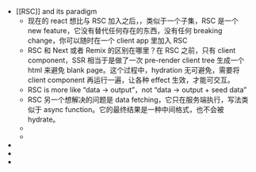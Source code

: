 - [[RSC]] and its paradigm
	- 现在的 react 想比与 RSC 加入之后，，类似于一个子集，RSC 是一个 new feature，它没有替代任何存在的东西，没有任何 breaking change，你可以随时在一个 client app 里加入 RSC
	- RSC 和 Next 或者 Remix 的区别在哪里？在 RSC 之前，只有 client component，SSR 相当于是做了一次 pre-render client tree 生成一个 html 来避免 blank page。这个过程中，hydration 无可避免，需要将 client component 再运行一遍，让各种 effect 生效，才能可交互。
	- RSC is more like “data -> output”，not “data -> output + seed data”
	- RSC 另一个想解决的问题是 data fetching，它只在服务端执行，写法类似于 async function。它的最终结果是一种中间格式，也不会被 hydrate。
	-
	-
-
-
-